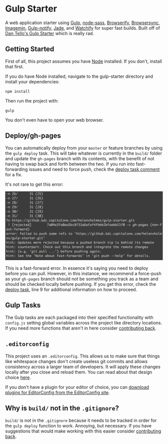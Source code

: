 # Gulp Starter

A web application starter using [Gulp](http://gulpjs.com/), [node-sass](https://github.com/sass/node-sass), [Browserify](http://browserify.org/), [Browsersync](http://www.browsersync.io/), [Imagemin](https://www.npmjs.com/package/gulp-imagemin), [Gulp-notify](https://github.com/mikaelbr/gulp-notify), [Jade](http://jade-lang.com/), and [Watchify](https://github.com/substack/watchify) for super fast builds. Built off of [Dan Tello's Gulp Starter](https://github.com/greypants/gulp-starter) which is really rad.

## Getting Started
First of all, this project assumes you have [Node](http://nodejs.org/) installed. If you don't, install that first.

If you do have Node installed, navigate to the gulp-starter directory and install your dependencies:

```
npm install
```

Then run the project with:

```
gulp
```

You don't even have to open your web browser.

## Deploy/gh-pages
You can automatically deploy from your ```master``` or feature branches by using the ```gulp deploy``` task. This will take whatever is currently in the ```build/``` folder and update the ```gh-pages``` branch with its contents, with the benefit of not having to swap back and forth between the two. If you run into fast-forwarding issues and need to force push, check the [deploy task comment](https://github.kdc.capitalone.com/helenvholmes/gulp-starter/blob/master/gulp/tasks/deploy.js) for a fix.

It's not rare to get this error:

![Terminal fast-forward push error](img/deploy-error.png)

This is a fast-forward error. In essence it's saying you need to deploy before you can pull. However, in this instance, we recommend a force-push as your ```gh-pages``` branch should not be something you track as a team and should be checked locally before pushing. If you get this error, check the [deploy task](https://github.kdc.capitalone.com/helenvholmes/gulp-starter/blob/master/gulp/tasks/deploy.js), line 9 for additional information on how to proceed.

## Gulp Tasks
The Gulp tasks are each packaged into their specified functionality with ```config.js``` setting global variables across the project like directory locations. If you need more functions that aren't in here consider [contributing back](https://github.kdc.capitalone.com/helenvholmes/gulp-starter/compare/).

## ```.editorconfig```
This project uses an ```.editorconfig```. This allows us to make sure that things like whitespace changes don't create useless git commits and allows consistency across a larger team of developers. It will apply these changes locally after you close and reload them. You can read about that design choice [here](https://github.com/sindresorhus/editorconfig-sublime/issues/6#issuecomment-45747035).

If you don't have a plugin for your editor of choice, you can [download plugins for EditorConfig from the EditorConfig site](http://editorconfig.org/#download).

## Why is ```build/``` not in the ```.gitignore```?
```build/``` is not in the ```.gitignore``` because it needs to be tracked in order for the ```gulp deploy``` function to work. Annoying, but necessary. If you have suggestions that would make working with this easier consider [contributing back](https://github.kdc.capitalone.com/helenvholmes/gulp-starter/compare/).